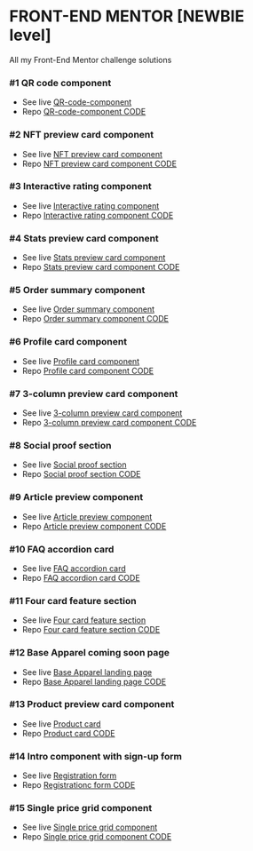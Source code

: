 # FRONT-END MENTOR [NEWBIE level]
All my Front-End Mentor challenge solutions 

### #1 QR code component
- See live [QR-code-component](https://adammzkr.github.io/Front-End-Mentor/QR-code-component/index.html)
- Repo [QR-code-component CODE](https://github.com/AdamMzkr/Front-End-Mentor/tree/main/QR-code-component)

### #2 NFT preview card component
- See live [NFT preview card component](https://adammzkr.github.io/Front-End-Mentor/NFT-card-component/index.html)
- Repo [NFT preview card component CODE](https://github.com/AdamMzkr/Front-End-Mentor/tree/main/NFT-card-component)
 
### #3 Interactive rating component
- See live [Interactive rating component](https://adammzkr.github.io/Front-End-Mentor/interactive-rates-component/index.html)
- Repo [Interactive rating component CODE](https://github.com/AdamMzkr/Front-End-Mentor/tree/main/interactive-rates-component)

### #4 Stats preview card component
- See live [Stats preview card component](https://adammzkr.github.io/Front-End-Mentor/stats-card-component/index.html)
- Repo [Stats preview card component CODE](https://github.com/AdamMzkr/Front-End-Mentor/tree/main/stats-card-component)

### #5 Order summary component
- See live [Order summary component](https://adammzkr.github.io/Front-End-Mentor/order-summary-component/index.html)
- Repo [Order summary component CODE](https://github.com/AdamMzkr/Front-End-Mentor/tree/main/order-summary-component)

### #6 Profile card component
- See live [Profile card component](https://adammzkr.github.io/Front-End-Mentor/profile-card-component/index.html)
- Repo [Profile card component CODE](https://github.com/AdamMzkr/Front-End-Mentor/tree/main/profile-card-component)

### #7 3-column preview card component
- See live [3-column preview card component](https://adammzkr.github.io/Front-End-Mentor/3card-component/index.html)
- Repo [3-column preview card component CODE](https://github.com/AdamMzkr/Front-End-Mentor/tree/main/3card-component)

### #8 Social proof section
- See live [Social proof section](https://adammzkr.github.io/Front-End-Mentor/social-section/index.html)
- Repo [Social proof section CODE](https://github.com/AdamMzkr/Front-End-Mentor/tree/main/social-section)

### #9 Article preview component
- See live [Article preview component](https://adammzkr.github.io/Front-End-Mentor/article-preview/index.html)
- Repo [Article preview component CODE](https://github.com/AdamMzkr/Front-End-Mentor/tree/main/article-preview)

### #10 FAQ accordion card
- See live [FAQ accordion card](https://adammzkr.github.io/Front-End-Mentor/FAQ-component/index.html)
- Repo [FAQ accordion card CODE](https://github.com/AdamMzkr/Front-End-Mentor/tree/main/FAQ-component)

### #11 Four card feature section
- See live [Four card feature section](https://adammzkr.github.io/Front-End-Mentor/four-section/index.html)
- Repo [Four card feature section CODE](https://github.com/AdamMzkr/Front-End-Mentor/tree/main/four-section)

### #12 Base Apparel coming soon page
- See live [Base Apparel landing page](https://adammzkr.github.io/Front-End-Mentor/coming-soon-landing-page/index.html)
- Repo [Base Apparel landing page CODE](https://github.com/AdamMzkr/Front-End-Mentor/tree/main/coming-soon-landing-page)

### #13 Product preview card component
- See live [Product card ](https://adammzkr.github.io/Front-End-Mentor/product-card/index.html)
- Repo [Product card  CODE](https://github.com/AdamMzkr/Front-End-Mentor/tree/main/product-card)

### #14 Intro component with sign-up form
- See live [Registration form](https://adammzkr.github.io/Front-End-Mentor/intro-form/index.html)
- Repo [Registrationc form  CODE](https://github.com/AdamMzkr/Front-End-Mentor/tree/main/intro-form)
 
### #15 Single price grid component
- See live [Single price grid component](https://adammzkr.github.io/Front-End-Mentor/price-component/index.html)
- Repo [Single price grid component  CODE](https://github.com/AdamMzkr/Front-End-Mentor/tree/main/price-component)
 
